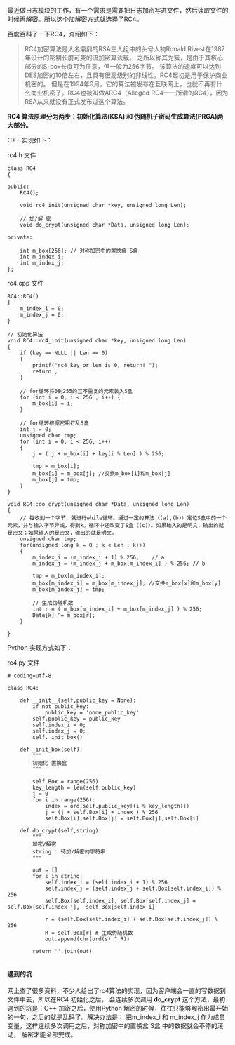 
最近做日志模块的工作，有一个需求是需要把日志加密写进文件，然后读取文件的时候再解密。所以这个加解密方式就选择了RC4。

百度百科了一下RC4，介绍如下：


> RC4加密算法是大名鼎鼎的RSA三人组中的头号人物Ronald Rivest在1987年设计的密钥长度可变的流加密算法簇。
> 之所以称其为簇，是由于其核心部分的S-box长度可为任意，但一般为256字节。
> 该算法的速度可以达到DES加密的10倍左右，且具有很高级别的非线性。RC4起初是用于保护商业机密的。
> 但是在1994年9月，它的算法被发布在互联网上，也就不再有什么商业机密了。RC4也被叫做ARC4（Alleged RC4——所谓的RC4），因为RSA从来就没有正式发布过这个算法。

**RC4 算法原理分为两步：初始化算法(KSA) 和 伪随机子密码生成算法(PRGA)两大部分。**

C++ 实现如下：

rc4.h 文件

```
class RC4
{

public:
    RC4();
    
    void rc4_init(unsigned char *key, unsigned long Len);
    
    // 加/解 密
    void do_crypt(unsigned char *Data, unsigned long Len);
    
private:
   
    int m_box[256]; // 对称加密中的置换盒 S盒
    int m_index_i;
    int m_index_j;
};
```


rc4.cpp 文件

```
RC4::RC4()
{
    m_index_i = 0;
    m_index_j = 0;
}

// 初始化算法
void RC4::rc4_init(unsigned char *key, unsigned long Len)
{
    if (key == NULL || Len == 0)
    {
        printf("rc4 key or len is 0, return! ");
        return ;
    }
    
    // for循环将0到255的互不重复的元素装入S盒
    for (int i = 0; i < 256 ; i++) {
        m_box[i] = i;
    }
    
    // for循环根据密钥打乱S盒
    int j = 0;
    unsigned char tmp;
    for (int i = 0; i < 256; i++)
    {
        j = ( j + m_box[i] + key[i % Len] ) % 256;
        
        tmp = m_box[i];
        m_box[i] = m_box[j]; //交换m_box[i]和m_box[j]
        m_box[j] = tmp;
    }
}
    
void RC4::do_crypt(unsigned char *Data, unsigned long Len)
{
    // 每收到一个字节，就进行while循环。通过一定的算法（(a),(b)）定位S盒中的一个元素，并与输入字节异或，得到k。循环中还改变了S盒（(c)）。如果输入的是明文，输出的就是密文；如果输入的是密文，输出的就是明文。
    unsigned char tmp;
    for(unsigned long k = 0 ; k < Len ; k++)
    {
        m_index_i = (m_index_i + 1) % 256;    // a
        m_index_j = (m_index_j + m_box[m_index_i] ) % 256; // b
        
        tmp = m_box[m_index_i];
        m_box[m_index_i] = m_box[m_index_j]; //交换m_box[x]和m_box[y]
        m_box[m_index_j] = tmp;
        
        // 生成伪随机数
        int r = ( m_box[m_index_i] + m_box[m_index_j] ) % 256;
        Data[k] ^= m_box[r];
    }
    
}

```

Python 实现方式如下：

rc4.py 文件


```
# coding=utf-8

class RC4:

    def __init__(self,public_key = None):
        if not public_key:
            public_key = 'none_public_key'
        self.public_key = public_key
        self.index_i = 0;
        self.index_j = 0;
        self._init_box()
 
    def _init_box(self):
        """
        初始化 置换盒
        """

        self.Box = range(256)
        key_length = len(self.public_key)
        j = 0
        for i in range(256):
            index = ord(self.public_key[(i % key_length)])
            j = (j + self.Box[i] + index ) % 256
            self.Box[i],self.Box[j] = self.Box[j],self.Box[i]

    def do_crypt(self,string):
        """
        加密/解密
        string : 待加/解密的字符串
        """

        out = []
        for s in string:
            self.index_i = (self.index_i + 1) % 256
            self.index_j = (self.index_j + self.Box[self.index_i]) % 256
            self.Box[self.index_i], self.Box[self.index_j] = self.Box[self.index_j],  self.Box[self.index_i]

            r = (self.Box[self.index_i] + self.Box[self.index_j]) % 256
            R = self.Box[r] # 生成伪随机数
            out.append(chr(ord(s) ^ R))

        return ''.join(out)
        
```

####  遇到的坑

网上查了很多资料，不少人给出了rc4算法的实现，因为客户端会一直的写数据到文件中去，所以在RC4 初始化之后， 会连续多次调用 **do_crypt** 这个方法，最初遇到的坑是：C++ 加密之后，使用Python 解密的时候，往往只能够解密出最开始的一句，之后的就是乱码了。解决办法是： 把m_index_i 和 m_index_j 作为成员变量，这样连续多次调用之后，对称加密中的置换盒 S盒 中的数据就会不停的滚动， 解密才能全部完成。
